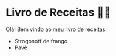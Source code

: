 # Livro de Receitas :man_cook:

Olá! Bem vindo ao meu livro de receitas

- Strogonoff de frango
- Pavê